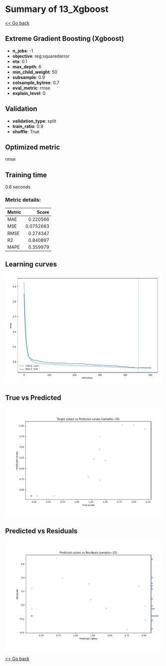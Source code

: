 # Summary of 13_Xgboost

[<< Go back](../README.md)


## Extreme Gradient Boosting (Xgboost)
- **n_jobs**: -1
- **objective**: reg:squarederror
- **eta**: 0.1
- **max_depth**: 6
- **min_child_weight**: 50
- **subsample**: 0.9
- **colsample_bytree**: 0.7
- **eval_metric**: rmse
- **explain_level**: 0

## Validation
 - **validation_type**: split
 - **train_ratio**: 0.9
 - **shuffle**: True

## Optimized metric
rmse

## Training time

0.6 seconds

### Metric details:
| Metric   |     Score |
|:---------|----------:|
| MAE      | 0.220566  |
| MSE      | 0.0752663 |
| RMSE     | 0.274347  |
| R2       | 0.840897  |
| MAPE     | 0.359979  |



## Learning curves
![Learning curves](learning_curves.png)
## True vs Predicted

![True vs Predicted](true_vs_predicted.png)


## Predicted vs Residuals

![Predicted vs Residuals](predicted_vs_residuals.png)



[<< Go back](../README.md)
